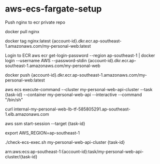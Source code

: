 # aws-ecs-fargate-setup 

Push nginx to ecr private repo

docker pull nginx

docker tag nginx:latest {account-id}.dkr.ecr.ap-southeast-1.amazonaws.com/my-personal-web:latest

Login to ECR
aws ecr get-login-password --region ap-southeast-1 | docker login --username AWS --password-stdin {account-id}.dkr.ecr.ap-southeast-1.amazonaws.com/my-personal-web

docker push {account-id}.dkr.ecr.ap-southeast-1.amazonaws.com/my-personal-web:latest

aws ecs execute-command --cluster my-personal-web-api-cluster --task {task-id} --container my-personal-web-api  --interactive --command "/bin/sh"

curl internal-my-personal-web-lb-tf-585805291.ap-southeast-1.elb.amazonaws.com

aws ssm start-session --target {task-id}

export AWS_REGION=ap-southeast-1

./check-ecs-exec.sh my-personal-web-api-cluster {task-id}

arn:aws:ecs:ap-southeast-1:{account-id}:task/my-personal-web-api-cluster/{task-id}

